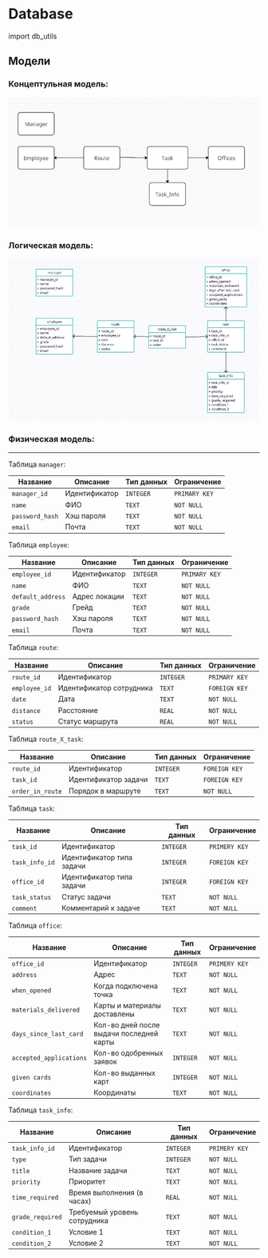 # Database

import db_utils

## Модели

### Концептульная модель:
![](docs/conceptual_model.png)

### Логическая модель:
![](docs/logical_model.png)

### Физическая модель:

---

Таблица `manager`:

| Название        | Описание      | Тип данных | Ограничение   |
|-----------------|---------------|------------|---------------|
| `manager_id`    | Идентификатор | `INTEGER`  | `PRIMARY KEY` |
| `name`          | ФИО           | `TEXT`     | `NOT NULL`    |
| `password_hash` | Хэш пароля    | `TEXT`     | `NOT NULL`    |
| `email`         | Почта         | `TEXT`     | `NOT NULL`    |

Таблица `employee`:

| Название          | Описание      | Тип данных | Ограничение   |
|-------------------|---------------|------------|---------------|
| `employee_id`     | Идентификатор | `INTEGER`  | `PRIMARY KEY` |
| `name`            | ФИО           | `TEXT`     | `NOT NULL`    |
| `default_address` | Адрес локации | `TEXT`     | `NOT NULL`    |
| `grade`           | Грейд         | `TEXT`     | `NOT NULL`    |
| `password_hash`   | Хэш пароля    | `TEXT`     | `NOT NULL`    |
| `email`           | Почта         | `TEXT`     | `NOT NULL`    |

Таблица `route`:

| Название      | Описание                 | Тип данных | Ограничение    |
|---------------|--------------------------|------------|----------------|
| `route_id`    | Идентификатор            | `INTEGER`  | `PRIMARY KEY`  |
| `employee_id` | Идентификатор сотрудника | `TEXT`     | `FOREIGN KEY`  |
| `date`        | Дата                     | `TEXT`     | `NOT NULL`     |
| `distance`    | Расстояние               | `REAL`     | `NOT NULL`     |
| `status`      | Статус маршрута          | `REAL`     | `NOT NULL`     |

Таблица `route_X_task`:

| Название         | Описание             | Тип данных | Ограничение    |
|------------------|----------------------|------------|----------------|
| `route_id`       | Идентификатор        | `INTEGER`  | `FOREIGN KEY`  |
| `task_id`        | Идентификатор задачи | `TEXT`     | `FOREIGN KEY`  |
| `order_in_route` | Порядок в маршруте   | `TEXT`     | `NOT NULL`     |

Таблица `task`:

| Название       | Описание                  | Тип данных | Ограничение    |
|----------------|---------------------------|------------|----------------|
| `task_id`      | Идентификатор             | `INTEGER`  | `PRIMERY KEY`  |
| `task_info_id` | Идентификатор типа задачи | `INTEGER`  | `FOREIGN KEY`  |
| `office_id`    | Идентификатор типа задачи | `INTEGER`  | `FOREIGN KEY`  |
| `task_status`  | Статус задачи             | `TEXT`     | `NOT NULL`     |
| `comment`      | Комментарий к задаче      | `TEXT`     | `NOT NULL`     |

Таблица `office`:

| Название                | Описание                                 | Тип данных | Ограничение   |
|-------------------------|------------------------------------------|------------|---------------|
| `office_id`             | Идентификатор                            | `INTEGER`  | `PRIMERY KEY` |
| `address`               | Адрес                                    | `TEXT`     | `NOT NULL`    |
| `when_opened`           | Когда подключена точка                   | `TEXT`     | `NOT NULL`    |
| `materials_delivered`   | Карты и материалы доставлены             | `TEXT`     | `NOT NULL`    |
| `days_since_last_card`  | Кол-во дней после выдачи последней карты | `TEXT`     | `NOT NULL`    |
| `accepted_applications` | Кол-во одобренных заявок                 | `INTEGER`  | `NOT NULL`    |
| `given cards`           | Кол-во выданных карт                     | `INTEGER`  | `NOT NULL`    |
| `coordinates`           | Координаты                               | `TEXT`     | `NOT NULL`    |

Таблица `task_info`:

| Название         | Описание                     | Тип данных | Ограничение   |
|------------------|------------------------------|------------|---------------|
| `task_info_id`   | Идентификатор                | `INTEGER`  | `PRIMERY KEY` |
| `type`           | Тип задачи                   | `INTEGER`  | `NOT NULL`    |
| `title`          | Название задачи              | `TEXT`     | `NOT NULL`    |
| `priority`       | Приоритет                    | `TEXT`     | `NOT NULL`    |
| `time_required`  | Время выполнения (в часах)   | `REAL`     | `NOT NULL`    |
| `grade_required` | Требуемый уровень сотрудника | `TEXT`     | `NOT NULL`    |
| `condition_1 `   | Условие 1                    | `TEXT`     | `NOT NULL`    |
| `condition_2 `   | Условие 2                    | `TEXT`     | `NOT NULL`    |